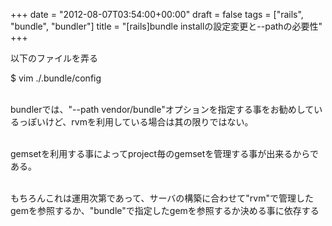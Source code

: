 +++
date = "2012-08-07T03:54:00+00:00"
draft = false
tags = ["rails", "bundle", "bundler"]
title = "[rails]bundle installの設定変更と--pathの必要性"
+++
<p>以下のファイルを弄る</p>&#13;
<p>$ vim ./.bundle/config</p>&#13;
<p><br />bundlerでは、"--path vendor/bundle"オプションを指定する事をお勧めしているっぽいけど、rvmを利用している場合は其の限りではない。</p>&#13;
<p><br />gemsetを利用する事によってproject毎のgemsetを管理する事が出来るからである。</p>&#13;
<p><br />もちろんこれは運用次第であって、サーバの構築に合わせて"rvm"で管理したgemを参照するか、"bundle"で指定したgemを参照するか決める事に依存する</p> 